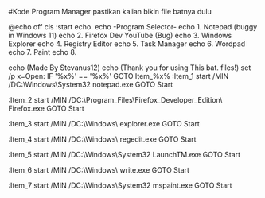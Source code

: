 #Kode Program Manager
pastikan kalian bikin file batnya dulu

@echo off
cls
:start
echo.
echo -Program Selector-
echo 1. Notepad (buggy in Windows 11)
echo 2. Firefox Dev YouTube (Bug)
echo 3. Windows Explorer
echo 4. Registry Editor
echo 5. Task Manager
echo 6. Wordpad
echo 7. Paint
echo 8. 

echo                       (Made By Stevanus12)
echo                (Thank you for using This bat. files!)
set /p x=Open:
IF '%x%' == '%x%' GOTO Item_%x%
:Item_1
start /MIN /DC:\Windows\System32 notepad.exe
GOTO Start

:Item_2
start /MIN /DC:\Program_Files\Firefox_Developer_Edition\ Firefox.exe
GOTO Start

:Item_3
start /MIN /DC:\Windows\ explorer.exe
GOTO Start

:Item_4
start /MIN /DC:\Windows\ regedit.exe
GOTO Start

:Item_5
start /MIN /DC:\Windows\System32 LaunchTM.exe
GOTO Start

:Item_6
start /MIN /DC:\Windows\ write.exe
GOTO Start


:Item_7
start /MIN /DC:\Windows\System32 mspaint.exe
GOTO Start
